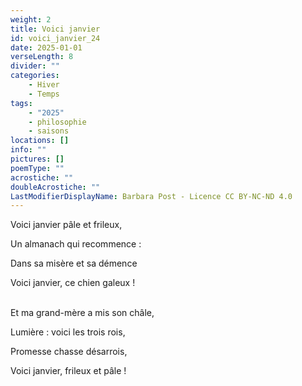 ```yaml
---
weight: 2
title: Voici janvier
id: voici_janvier_24
date: 2025-01-01
verseLength: 8
divider: ""
categories:
    - Hiver
    - Temps
tags:
    - "2025"
    - philosophie
    - saisons
locations: []
info: ""
pictures: []
poemType: ""
acrostiche: ""
doubleAcrostiche: ""
LastModifierDisplayName: Barbara Post - Licence CC BY-NC-ND 4.0
---
```

Voici janvier pâle et frileux,

Un almanach qui recommence :

Dans sa misère et sa démence

Voici janvier, ce chien galeux !

 \
Et ma grand-mère a mis son châle,

Lumière : voici les trois rois,

Promesse chasse désarrois,

Voici janvier, frileux et pâle !
